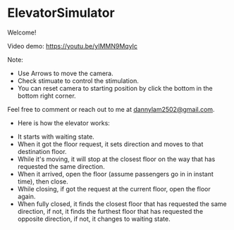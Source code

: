 # ElevatorSimulator
Welcome!

Video demo:
https://youtu.be/yIMMN9MqyIc

Note:
- Use Arrows to move the camera.
- Check stimuate to control the stimulation.
- You can reset camera to starting position by click the bottom in the bottom right corner.

Feel free to comment or reach out to me at dannylam2502@gmail.com.

- Here is how the elevator works:
+ It starts with waiting state.
+ When it got the floor request, it sets direction and moves to that destination floor.
+ While it's moving, it will stop at the closest floor on the way that has requested the same direction.
+ When it arrived, open the floor (assume passengers go in in instant time), then close.
+ While closing, if got the request at the current floor, open the floor again.
+ When fully closed, it finds the closest floor that has requested the same direction, if not, it finds the furthest floor that has requested the opposite direction, if not, it changes to waiting state.
